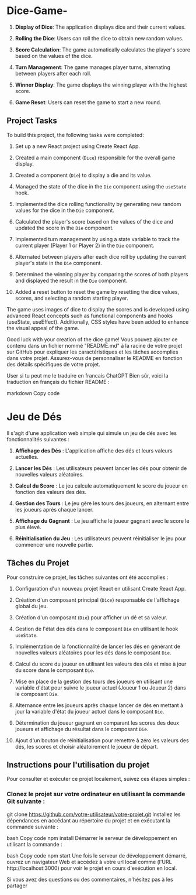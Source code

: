 # Dice-Game-


1. **Display of Dice**: The application displays dice and their current values.

2. **Rolling the Dice**: Users can roll the dice to obtain new random values.

3. **Score Calculation**: The game automatically calculates the player's score based on the values of the dice.

4. **Turn Management**: The game manages player turns, alternating between players after each roll.

5. **Winner Display**: The game displays the winning player with the highest score.

6. **Game Reset**: Users can reset the game to start a new round.

## Project Tasks

To build this project, the following tasks were completed:

1. Set up a new React project using Create React App.

2. Created a main component (`Dice`) responsible for the overall game display.

3. Created a component (`Die`) to display a die and its value.

4. Managed the state of the dice in the `Die` component using the `useState` hook.

5. Implemented the dice rolling functionality by generating new random values for the dice in the `Die` component.

6. Calculated the player's score based on the values of the dice and updated the score in the `Die` component.

7. Implemented turn management by using a state variable to track the current player (Player 1 or Player 2) in the `Die` component.

8. Alternated between players after each dice roll by updating the current player's state in the `Die` component.

9. Determined the winning player by comparing the scores of both players and displayed the result in the `Die` component.

10. Added a reset button to reset the game by resetting the dice values, scores, and selecting a random starting player.

The game uses images of dice to display the scores and is developed using advanced React concepts such as functional components and hooks (useState, useEffect). Additionally, CSS styles have been added to enhance the visual appeal of the game.

Good luck with your creation of the dice game!
Vous pouvez ajouter ce contenu dans un fichier nommé "README.md" à la racine de votre projet sur GitHub pour expliquer les caractéristiques et les tâches accomplies dans votre projet. Assurez-vous de personnaliser le README en fonction des détails spécifiques de votre projet.




User
si tu peut me le traduire en francais
ChatGPT
Bien sûr, voici la traduction en français du fichier README :

markdown
Copy code
# Jeu de Dés

Il s'agit d'une application web simple qui simule un jeu de dés avec les fonctionnalités suivantes :

1. **Affichage des Dés** : L'application affiche des dés et leurs valeurs actuelles.

2. **Lancer les Dés** : Les utilisateurs peuvent lancer les dés pour obtenir de nouvelles valeurs aléatoires.

3. **Calcul du Score** : Le jeu calcule automatiquement le score du joueur en fonction des valeurs des dés.

4. **Gestion des Tours** : Le jeu gère les tours des joueurs, en alternant entre les joueurs après chaque lancer.

5. **Affichage du Gagnant** : Le jeu affiche le joueur gagnant avec le score le plus élevé.

6. **Réinitialisation du Jeu** : Les utilisateurs peuvent réinitialiser le jeu pour commencer une nouvelle partie.

## Tâches du Projet

Pour construire ce projet, les tâches suivantes ont été accomplies :

1. Configuration d'un nouveau projet React en utilisant Create React App.

2. Création d'un composant principal (`Dice`) responsable de l'affichage global du jeu.

3. Création d'un composant (`Die`) pour afficher un dé et sa valeur.

4. Gestion de l'état des dés dans le composant `Die` en utilisant le hook `useState`.

5. Implémentation de la fonctionnalité de lancer les dés en générant de nouvelles valeurs aléatoires pour les dés dans le composant `Die`.

6. Calcul du score du joueur en utilisant les valeurs des dés et mise à jour du score dans le composant `Die`.

8. Mise en place de la gestion des tours des joueurs en utilisant une variable d'état pour suivre le joueur actuel (Joueur 1 ou Joueur 2) dans le composant `Die`.

9. Alternance entre les joueurs après chaque lancer de dés en mettant à jour la variable d'état du joueur actuel dans le composant `Die`.

10. Détermination du joueur gagnant en comparant les scores des deux joueurs et affichage du résultat dans le composant `Die`.

11. Ajout d'un bouton de réinitialisation pour remettre à zéro les valeurs des dés, les scores et choisir aléatoirement le joueur de départ.

## Instructions pour l'utilisation du projet

Pour consulter et exécuter ce projet localement, suivez ces étapes simples :

### Clonez le projet sur votre ordinateur en utilisant la commande Git suivante :

git clone https://github.com/votre-utilisateur/votre-projet.git
Installez les dépendances en accédant au répertoire du projet et en exécutant la commande suivante :

bash
Copy code
npm install
Démarrer le serveur de développement en utilisant la commande :

bash
Copy code
npm start
Une fois le serveur de développement démarré, ouvrez un navigateur Web et accédez à votre url local comme (l'URL http://localhost:3000) pour voir le projet en cours d'exécution en local.

Si vous avez des questions ou des commentaires, n'hésitez pas à les partager
